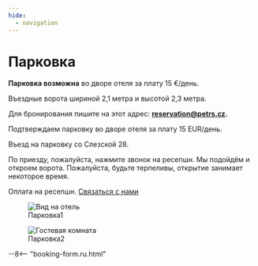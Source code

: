 ```yaml
---
hide:
  - navigation
---
```


# **Парковка**

**Парковка возможна** во дворе отеля за плату 15 €/день.

Въездные ворота шириной 2,1 метра и высотой 2,3 метра.

Для бронирования пишите на этот адрес: **reservation@petrs.cz.**

Подтверждаем парковку во дворе отеля за плату 15 EUR/день.

Въезд на парковку со Слезской 28.

По приезду, пожалуйста, нажмите звонок на ресепшн. Мы подойдём и откроем ворота. Пожалуйста, будьте терпеливы, открытие занимает некоторое время.

Оплата на ресепшн. [Связаться с нами](contact.md)

<div class="gallery">

<figure>
  <img src="https://placehold.co/400" alt="Вид на отель">
  <figcaption>Парковка1</figcaption>
</figure>

<figure>
  <img src="https://placehold.co/400" alt="Гостевая комната">
  <figcaption>Парковка2</figcaption>
</figure>

</div>

--8<-- "booking-form.ru.html"